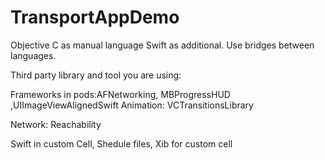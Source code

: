 # TransportAppDemo 
 
Objective C as manual language Swift as additional.
Use bridges between languages.

Third party library and tool you are using:

Frameworks in pods:AFNetworking, MBProgressHUD ,UIImageViewAlignedSwift
Animation: VCTransitionsLibrary

Network: Reachability

Swift in custom Cell, Shedule files,
Xib for custom cell








